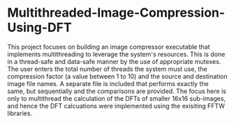 # Multithreaded-Image-Compression-Using-DFT
This project focuses on building an image compressor executable that implements multithreading to leverage the system's resources. This is done in a thread-safe and data-safe manner by the use of appropriate mutexes. The user enters the total number of threads the system must use, the compression factor (a value between 1 to 10) and the source and destination image file names. A separate file is included that performs exactly the same, but sequentially and the comparisons are provided. The focus here is only to multithread the calculation of the DFTs of smaller 16x16 sub-images, and hence the DFT calcuations were implemented using the exisiting FFTW libraries.
